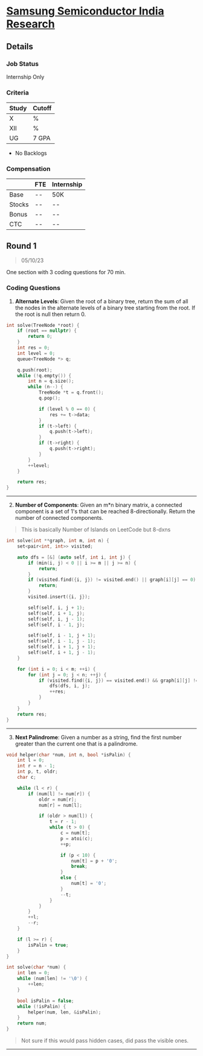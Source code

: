 # [Samsung Semiconductor India Research](https://news.samsung.com/in/tag/samsung-semiconductor-india-research)

## Details

### Job Status

Internship Only

### Criteria

| Study | Cutoff |
|-------|--------|
| X     | %      |
| XII   | %      |
| UG    | 7 GPA  |

[comment]: # (Any other details go under this. This is a comment)

- No Backlogs

### Compensation

|        | FTE | Internship |
|--------|-----|------------|
| Base   | --  | 50K        |
| Stocks | --  | --         |
| Bonus  | --  | --         |
| CTC    | --  | --         |

[comment]: # (Details about the rounds go under this comment.)

## Round 1

> 05/10/23

[comment]: # (Summary of the sections and experience below this comment.)

One section with 3 coding questions for 70 min.

### Coding Questions

1. **Alternate Levels**: Given the root of a binary tree, return the sum of all the nodes in the alternate levels of a binary tree starting from the root. If the root is null then return 0.

[comment]: # (Add any resources or links or code to this question under this comment.)

```cpp
int solve(TreeNode *root) {
    if (root == nullptr) {
        return 0;
    }
    int res = 0;
    int level = 0;
    queue<TreeNode *> q;

    q.push(root);
    while (!q.empty()) {
        int n = q.size();
        while (n--) {
            TreeNode *t = q.front();
            q.pop();

            if (level % 0 == 0) {
                res += t->data;
            }
            if (t->left) {
                q.push(t->left);
            }
            if (t->right) {
                q.push(t->right);
            }
        }
        ++level;
    }

    return res;
}
```

---

2. **Number of Components**: Given an m*n binary matrix, a connected component is a set of 1's that can be reached 8-directionally. Return the number of connected components.

> This is basically Number of Islands on LeetCode but 8-dxns

[comment]: # (Add any resources or links or code to this question under this comment.)

```cpp
int solve(int **graph, int m, int n) {
    set<pair<int, int>> visited;

    auto dfs = [&] (auto self, int i, int j) {
        if (min(i, j) < 0 || i >= m || j >= n) {
            return;
        }
        if (visited.find({i, j}) != visited.end() || graph[i][j] == 0) {
            return;
        }
        visited.insert({i, j});

        self(self, i, j + 1);
        self(self, i + 1, j);
        self(self, i, j - 1);
        self(self, i - 1, j);

        self(self, i - 1, j + 1);
        self(self, i - 1, j - 1);
        self(self, i + 1, j + 1);
        self(self, i + 1, j - 1);
    }

    for (int i = 0; i < m; ++i) {
        for (int j = 0; j < n; ++j) {
            if (visited.find({i, j}) == visited.end() && graph[i][j] != 0) {
                dfs(dfs, i, j);
                ++res;
            }
        }
    }
    return res;
}
```

---

3. **Next Palindrome**: Given a number as a string, find the first number greater than the current one that is a palindrome.

[comment]: # (Add any resources or links or code to this question under this comment.)

```cpp
void helper(char *num, int n, bool *isPalin) {
    int l = 0;
    int r = n - 1;
    int p, t, oldr;
    char c;

    while (l < r) {
        if (num[l] != num[r]) {
            oldr = num[r];
            num[r] = num[l];

            if (oldr > num[l]) {
                t = r - 1;
                while (t > 0) {
                    c = num[t];
                    p = atoi(c);
                    ++p;

                    if (p < 10) {
                        num[t] = p + '0';
                        break;
                    }
                    else {
                        num[t] = '0';
                    }
                    --t;
                }
            }
        }
        ++l;
        --r;
    }

    if (l >= r) {
        isPalin = true;
    }
}

int solve(char *num) {
    int len = 0;
    while (num[len] != '\0') {
        ++len;
    }

    bool isPalin = false;
    while (!isPalin) {
        helper(num, len, &isPalin);
    }
    return num;
}
```

> Not sure if this would pass hidden cases, did pass the visible ones.

---
